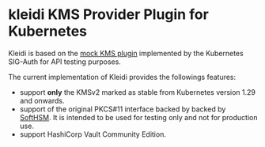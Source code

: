 # kleidi KMS Provider Plugin for Kubernetes

Kleidi is based on the [mock KMS plugin](https://github.com/kubernetes/kms/tree/master/internal/plugins/_mock) implemented by the Kubernetes SIG-Auth for API testing purposes.

The current implementation of Kleidi provides the followings features:

* support **only** the KMSv2 marked as stable from Kubernetes version 1.29 and onwards. 
* support of the original PKCS#11 interface backed by backed by [SoftHSM](https://www.opendnssec.org/softhsm/). It is intended to be used for testing only and not for production use.
* support HashiCorp Vault Community Edition. 

